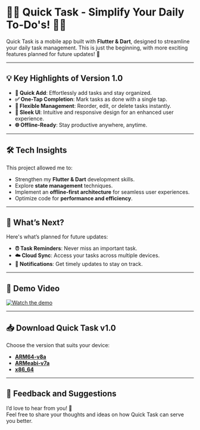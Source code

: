 # 📱✨ Quick Task - Simplify Your Daily To-Do's! 🚀✅  

Quick Task is a mobile app built with **Flutter & Dart**, designed to streamline your daily task management. This is just the beginning, with more exciting features planned for future updates! 🎉  

---

## 💡 Key Highlights of Version 1.0  

- **📌 Quick Add**: Effortlessly add tasks and stay organized.  
- **✅ One-Tap Completion**: Mark tasks as done with a single tap.  
- **🔄 Flexible Management**: Reorder, edit, or delete tasks instantly.  
- **🎨 Sleek UI**: Intuitive and responsive design for an enhanced user experience.  
- **🌐 Offline-Ready**: Stay productive anywhere, anytime.  

---

## 🛠️ Tech Insights  

This project allowed me to:  
- Strengthen my **Flutter & Dart** development skills.  
- Explore **state management** techniques.  
- Implement an **offline-first architecture** for seamless user experiences.  
- Optimize code for **performance and efficiency**.  

---

## 🎯 What’s Next?  

Here's what’s planned for future updates:  
- **⏰ Task Reminders**: Never miss an important task.  
- **☁️ Cloud Sync**: Access your tasks across multiple devices.  
- **🔔 Notifications**: Get timely updates to stay on track.  

---
## 🎥 Demo Video  

[![Watch the demo](https://img.youtube.com/vi/VIDEO_ID/maxresdefault.jpg)]([https://www.linkedin.com/your-video-link](https://www.linkedin.com/posts/dopramo_flutter-dart-mobileapp-activity-7285310761743069185-asss?utm_source=social_share_sheet&utm_medium=member_desktop_web))

---

## 📥 Download Quick Task v1.0  

Choose the version that suits your device:  
- [**ARM64-v8a**](https://lnkd.in/ghGTdyah)  
- [**ARMeabi-v7a**](https://lnkd.in/g_aXgUXi)  
- [**x86_64**](https://lnkd.in/g-CpEbV5)  

---

## 🤝 Feedback and Suggestions  

I’d love to hear from you! 💬  
Feel free to share your thoughts and ideas on how Quick Task can serve you better.  
